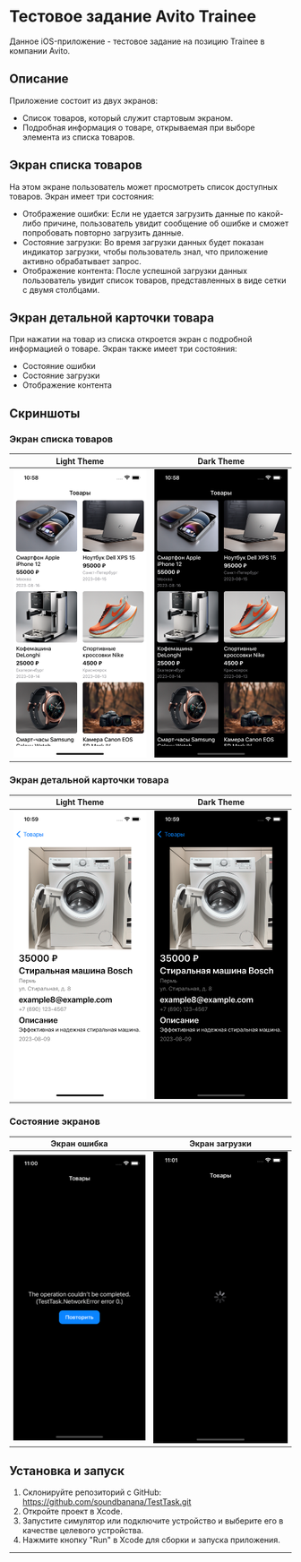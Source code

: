 # Тестовое задание Avito Trainee

Данное iOS-приложение - тестовое задание на позицию Trainee в компании Avito.

## Описание

Приложение состоит из двух экранов:
- Список товаров, который служит стартовым экраном.
- Подробная информация о товаре, открываемая при выборе элемента из списка товаров.

## Экран списка товаров

На этом экране пользователь может просмотреть список доступных товаров.
Экран имеет три состояния:
- Отображение ошибки: Если не удается загрузить данные по какой-либо причине, пользователь увидит сообщение об ошибке и сможет попробовать повторно загрузить данные.
- Состояние загрузки: Во время загрузки данных будет показан индикатор загрузки, чтобы пользователь знал, что приложение активно обрабатывает запрос.
- Отображение контента: После успешной загрузки данных пользователь увидит список товаров, представленных в виде сетки с двумя столбцами.

## Экран детальной карточки товара

При нажатии на товар из списка откроется экран с подробной информацией о товаре.
Экран также имеет три состояния: 
- Состояние ошибки
- Состояние загрузки
- Отображение контента

## Скриншоты
### Экран списка товаров

Light Theme            |  Dark Theme
:-------------------------:|:-------------------------:
![Light](Screenshots/Catalog-light.png)  |  ![Dark](Screenshots/Catalog-dark.png)

### Экран детальной карточки товара

Light Theme            |  Dark Theme
:-------------------------:|:-------------------------:
![Light](Screenshots/Advertisement-light.png)  |  ![Dark](Screenshots/Advertisement-dark.png)

### Состояние экранов

Экран ошибка            |  Экран загрузки
:-------------------------:|:-------------------------:
![Light](Screenshots/Error.png)  |  ![Dark](Screenshots/Loading.png)

## Установка и запуск

1. Склонируйте репозиторий с GitHub: https://github.com/soundbanana/TestTask.git
2. Откройте проект в Xcode.
3. Запустите симулятор или подключите устройство и выберите его в качестве целевого устройства.
4. Нажмите кнопку "Run" в Xcode для сборки и запуска приложения.

---
